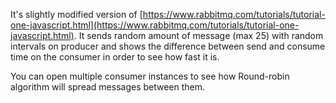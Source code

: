 It's slightly modified version of [https://www.rabbitmq.com/tutorials/tutorial-one-javascript.html](https://www.rabbitmq.com/tutorials/tutorial-one-javascript.html). It sends random amount of message (max 25) with random intervals on producer and shows the difference between send and consume time on the consumer in order to see how fast it is. 

You can open multiple consumer instances to see how Round-robin algorithm will spread messages between them.